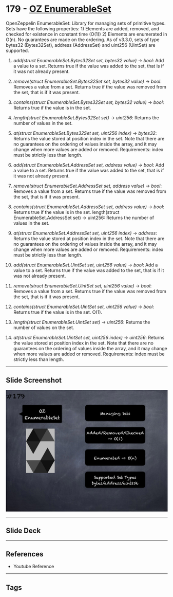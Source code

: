 # 179 - [OZ EnumerableSet](OZ%20EnumerableSet.md)
OpenZeppelin EnumerableSet: Library for managing sets of primitive types. Sets have the following properties: 1) Elements are added, removed, and checked for existence in constant time (O(1)) 2) Elements are enumerated in O(n). No guarantees are made on the ordering. As of v3.3.0, sets of type bytes32 (Bytes32Set), address (AddressSet) and uint256 (UintSet) are supported.

1.  _add(struct EnumerableSet.Bytes32Set set, bytes32 value)_ → _bool_: Add a value to a set. Returns true if the value was added to the set, that is if it was not already present.
    
2.  _remove(struct EnumerableSet.Bytes32Set set, bytes32 value)_ → _bool_: Removes a value from a set. Returns true if the value was removed from the set, that is if it was present.
    
3.  _contains(struct EnumerableSet.Bytes32Set set, bytes32 value)_ → _bool_: Returns true if the value is in the set.
    
4.  _length(struct EnumerableSet.Bytes32Set set)_ → _uint256_: Returns the number of values in the set.
    
5.  _at(struct EnumerableSet.Bytes32Set set, uint256 index)_ → _bytes32_: Returns the value stored at position index in the set. Note that there are no guarantees on the ordering of values inside the array, and it may change when more values are added or removed. Requirements: index must be strictly less than length.
    
6.  _add(struct EnumerableSet.AddressSet set, address value)_ → _bool_: Add a value to a set. Returns true if the value was added to the set, that is if it was not already present.
    
7.  _remove(struct EnumerableSet.AddressSet set, address value)_ → _bool_: Removes a value from a set. Returns true if the value was removed from the set, that is if it was present.
    
8.  _contains(struct EnumerableSet.AddressSet set, address value)_ → _bool_: Returns true if the value is in the set. length(struct EnumerableSet.AddressSet set) → uint256: Returns the number of values in the set.
    
9.  _at(struct EnumerableSet.AddressSet set, uint256 index)_ → _address_: Returns the value stored at position index in the set. Note that there are no guarantees on the ordering of values inside the array, and it may change when more values are added or removed. Requirements: index must be strictly less than length.
    
10.  _add(struct EnumerableSet.UintSet set, uint256 value)_ → _bool_: Add a value to a set. Returns true if the value was added to the set, that is if it was not already present.
    
11.  _remove(struct EnumerableSet.UintSet set, uint256 value)_ → _bool_: Removes a value from a set. Returns true if the value was removed from the set, that is if it was present.
    
12.  _contains(struct EnumerableSet.UintSet set, uint256 value)_ → _bool_: Returns true if the value is in the set. O(1).
    
13.  _length(struct EnumerableSet.UintSet set)_ → _uint256_: Returns the number of values on the set.
    
14.  _at(struct EnumerableSet.UintSet set, uint256 index)_ → _uint256_: Returns the value stored at position index in the set. Note that there are no guarantees on the ordering of values inside the array, and it may change when more values are added or removed. Requirements: index must be strictly less than length.

___
## Slide Screenshot
![179.png](../images/solidity201/179.png)
___
## Slide Deck

___
## References
- Youtube Reference
___
## Tags
